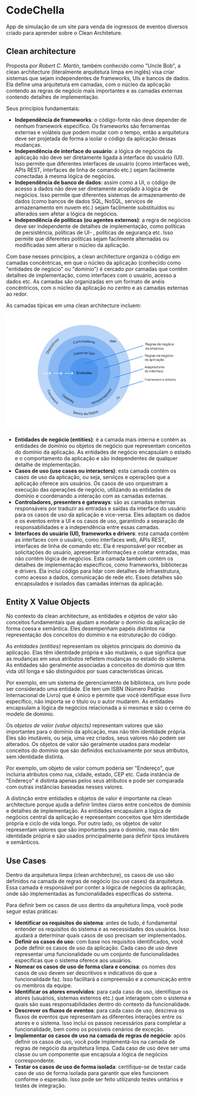 # CodeChella

App de simulação de um site para venda de ingressos de eventos diversos criado para aprender sobre o Clean Architeture.

## Clean architecture

Proposta por *Robert C. Martin*, também conhecido como "Uncle Bob", a clean architecture (literalmente arquitetura limpa em inglês) visa criar sistemas que sejam independentes de frameworks, UIs e bancos de dados. Ela define uma arquitetura em camadas, com o núcleo da aplicação contendo as regras de negócio mais importantes e as camadas externas contendo detalhes de implementação.

Seus princípios fundamentais:

- **Independência de frameworks**: o código-fonte não deve depender de nenhum framework específico. Os frameworks são ferramentas externas e voláteis que podem mudar com o tempo, então a arquitetura deve ser projetada de forma a isolar o código da aplicação dessas mudanças.
- **Independência de interface do usuário**: a lógica de negócios da aplicação não deve ser diretamente ligada à interface do usuário (UI). Isso permite que diferentes interfaces de usuário (como interfaces web, APIs REST, interfaces de linha de comando etc.) sejam facilmente conectadas à mesma lógica de negócios.
- **Independência de banco de dados**: assim como a UI, o código de acesso a dados não deve ser diretamente acoplado à lógica de negócios. Isso permite que diferentes sistemas de armazenamento de dados (como bancos de dados SQL, NoSQL, serviços de armazenamento em nuvem etc.) sejam facilmente substituídos ou alterados sem afetar a lógica de negócios.
- **Independência de políticas (ou agentes externos)**: a regra de negócios deve ser independente de detalhes de implementação, como políticas de persistência, políticas de UI- , políticas de segurança etc. Isso permite que diferentes políticas sejam facilmente alternadas ou modificadas sem alterar o núcleo da aplicação.

Com base nesses princípios, a clean architecture organiza o código em camadas concêntricas, em que o núcleo da aplicação (conhecido como "entidades de negócio" ou "domínio") é cercado por camadas que contêm detalhes de implementação, como interfaces com o usuário, acesso a dados etc. As camadas são organizadas em um formato de anéis concêntricos, com o núcleo da aplicação no centro e as camadas externas ao redor.

As camadas típicas em uma clean architecture incluem:

![Clean Architeture Model](./public/assets/clean_arch.webp)

- **Entidades de negócio (entities)**: é a camada mais interna e contém as entidades de domínio ou objetos de negócio que representam conceitos do domínio da aplicação. As entidades de negócio encapsulam o estado e o comportamento da aplicação e são independentes de qualquer detalhe de implementação.
- **Casos de uso (use cases ou interactors)**: esta camada contém os casos de uso da aplicação, ou seja, serviços e operações que a aplicação oferece aos usuários. Os casos de uso orquestram a execução das operações de negócio, utilizando as entidades de domínio e coordenando a interação com as camadas externas.
- **Controladores, presenters e gateways**: são as camadas externas responsáveis por traduzir as entradas e saídas da interface do usuário para os casos de uso da aplicação e vice-versa. Eles adaptam os dados e os eventos entre a UI e os casos de uso, garantindo a separação de responsabilidades e a independência entre essas camadas.
- **Interfaces do usuário (UI), frameworks e drivers**: esta camada contém as interfaces com o usuário, como interfaces web, APIs REST, interfaces de linha de comando etc. Ela é responsável por receber as solicitações do usuário, apresentar informações e coletar entradas, mas não contém lógica de negócios. Esta camada também contém os detalhes de implementação específicos, como frameworks, bibliotecas e drivers. Ela inclui código para lidar com detalhes de infraestrutura, como acesso a dados, comunicação de rede etc. Esses detalhes são encapsulados e isolados das camadas internas da aplicação.

## Entity X Value Objects

No contexto da clean architecture, as entidades e objetos de valor são conceitos fundamentais que ajudam a modelar o domínio da aplicação de forma coesa e semântica. Eles desempenham papéis distintos na representação dos conceitos do domínio e na estruturação do código.

As *entidades (entities)* representam os objetos principais do domínio da aplicação. Elas têm identidade própria e são mutáveis, o que significa que as mudanças em seus atributos refletem mudanças no estado do sistema. As entidades são geralmente associadas a conceitos do domínio que têm vida útil longa e são distinguidos por suas características únicas.

Por exemplo, em um sistema de gerenciamento de biblioteca, um livro pode ser considerado uma entidade. Ele tem um ISBN (Número Padrão Internacional de Livro) que é único e permite que você identifique esse livro específico, não importa se o título ou o autor mudarem. As entidades encapsulam a lógica de negócios relacionada a si mesmas e são o cerne do modelo de domínio.

Os *objetos de valor (value objects)* representam valores que são importantes para o domínio da aplicação, mas não têm identidade própria. Eles são imutáveis, ou seja, uma vez criados, seus valores não podem ser alterados. Os objetos de valor são geralmente usados para modelar conceitos do domínio que são definidos exclusivamente por seus atributos, sem identidade distinta.

Por exemplo, um objeto de valor comum poderia ser "Endereço", que incluiria atributos como rua, cidade, estado, CEP etc. Cada instância de "Endereço" é distinta apenas pelos seus atributos e pode ser comparada com outras instâncias baseadas nesses valores.

A distinção entre entidades e objetos de valor é importante na clean architecture porque ajuda a definir limites claros entre conceitos de domínio e detalhes de implementação. As entidades encapsulam a lógica de negócios central da aplicação e representam conceitos que têm identidade própria e ciclo de vida longo. Por outro lado, os objetos de valor representam valores que são importantes para o domínio, mas não têm identidade própria e são usados principalmente para definir tipos imutáveis e semânticos.

## Use Cases

Dentro da arquitetura limpa (clean architecture), os casos de uso são definidos na camada de regras de negócio (ou use cases) da arquitetura. Essa camada é responsável por conter a lógica de negócios da aplicação, onde são implementadas as funcionalidades específicas do sistema.

Para definir bem os casos de uso dentro da arquitetura limpa, você pode seguir estas práticas:

- **Identificar os requisitos do sistema**: antes de tudo, é fundamental entender os requisitos do sistema e as necessidades dos usuários. Isso ajudará a determinar quais casos de uso precisam ser implementados.
- **Definir os casos de uso**: com base nos requisitos identificados, você pode definir os casos de uso da aplicação. Cada caso de uso deve representar uma funcionalidade ou um conjunto de funcionalidades específicas que o sistema oferece aos usuários.
- **Nomear os casos de uso de forma clara e concisa**: os nomes dos casos de uso devem ser descritivos e indicativos do que a funcionalidade faz. Isso facilitará a compreensão e a comunicação entre os membros da equipe.
- **Identificar os atores envolvidos**: para cada caso de uso, identifique os atores (usuários, sistemas externos etc.) que interagem com o sistema e quais são suas responsabilidades dentro do contexto da funcionalidade.
- **Descrever os fluxos de eventos**: para cada caso de uso, descreva os fluxos de eventos que representam as diferentes interações entre os atores e o sistema. Isso inclui os passos necessários para completar a funcionalidade, bem como os possíveis cenários de exceção.
- **Implementar os casos de uso na camada de regras de negócio**: após definir os casos de uso, você pode implementá-los na camada de regras de negócio da arquitetura limpa. Cada caso de uso deve ser uma classe ou um componente que encapsula a lógica de negócios correspondente.
- **Testar os casos de uso de forma isolada**: certifique-se de testar cada caso de uso de forma isolada para garantir que eles funcionem conforme o esperado. Isso pode ser feito utilizando testes unitários e testes de integração.
